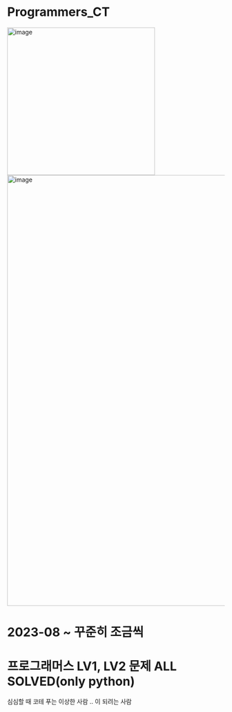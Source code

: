 # Programmers_CT
<img width="342" alt="image" src="https://github.com/Minseojeonn/Programmers_CT/assets/83704225/a8535118-0849-48f8-976e-c2af9e64b10e">
<img width="998" alt="image" src="https://github.com/Minseojeonn/Programmers_CT/assets/83704225/17c7e6a7-f248-4758-9eaf-595c5cf86c4f">


# 2023-08 ~ 꾸준히 조금씩
# 프로그래머스 LV1, LV2 문제 ALL SOLVED(only python)

심심할 때 코테 푸는 이상한 사람 ..
이 되려는 사람
